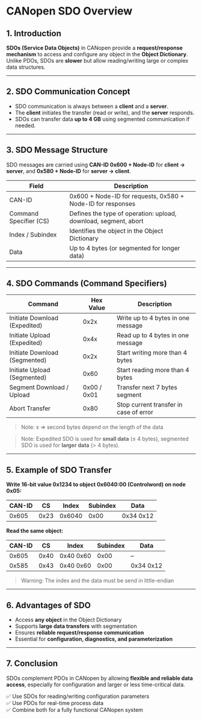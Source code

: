 # CANopen SDO Overview

## 1. Introduction

**SDOs (Service Data Objects)** in CANopen provide a **request/response mechanism** to access and configure any object in the **Object Dictionary**.  
Unlike PDOs, SDOs are **slower** but allow reading/writing large or complex data structures.

---

## 2. SDO Communication Concept

- SDO communication is always between a **client** and a **server**.
- The **client** initiates the transfer (read or write), and the **server** responds.
- SDOs can transfer data **up to 4 GB** using segmented communication if needed.

---

## 3. SDO Message Structure

SDO messages are carried using **CAN-ID 0x600 + Node-ID** for **client → server**, and **0x580 + Node-ID** for **server → client**.

| **Field** | **Description** |
|-----------|----------------|
| CAN-ID    | 0x600 + Node-ID for requests, 0x580 + Node-ID for responses |
| Command Specifier (CS) | Defines the type of operation: upload, download, segment, abort |
| Index / Subindex | Identifies the object in the Object Dictionary |
| Data      | Up to 4 bytes (or segmented for longer data) |

---

## 4. SDO Commands (Command Specifiers)

| **Command** | **Hex Value** | **Description** |
|------------|---------------|----------------|
| Initiate Download (Expedited) | 0x2x | Write up to 4 bytes in one message|
| Initiate Upload (Expedited)   | 0x4x | Read up to 4 bytes in one message |
| Initiate Download (Segmented) | 0x2x | Start writing more than 4 bytes |
| Initiate Upload (Segmented)   | 0x60 | Start reading more than 4 bytes |
| Segment Download / Upload     | 0x00 / 0x01 | Transfer next 7 bytes segment |
| Abort Transfer                | 0x80 | Stop current transfer in case of error |

> Note: x => second bytes depend on the length of the data

> Note: Expedited SDO is used for **small data** (≤ 4 bytes), segmented SDO is used for **larger data** (> 4 bytes).

---

## 5. Example of SDO Transfer

**Write 16-bit value 0x1234 to object 0x6040:00 (Controlword) on node 0x05:**

| **CAN-ID** | **CS** | **Index** | **Subindex** | **Data** |
|------------|--------|-----------|--------------|----------|
| 0x605      | 0x23   | 0x6040    | 0x00         | 0x34 0x12 |

**Read the same object:**

| **CAN-ID** | **CS** | **Index** | **Subindex** | **Data** |
|------------|--------|-----------|--------------|----------|
| 0x605      | 0x40   | 0x40 0x60  | 0x00         | –        |
| 0x585      | 0x43   | 0x40 0x60   | 0x00         | 0x34 0x12 |

> Warning: The index and the data must be send in little-endian

---

## 6. Advantages of SDO

- Access **any object** in the Object Dictionary
- Supports **large data transfers** with segmentation
- Ensures **reliable request/response communication**
- Essential for **configuration, diagnostics, and parameterization**

---

## 7. Conclusion

SDOs complement PDOs in CANopen by allowing **flexible and reliable data access**, especially for configuration and larger or less time-critical data.  

✅ Use SDOs for reading/writing configuration parameters  
✅ Use PDOs for real-time process data  
✅ Combine both for a fully functional CANopen system
